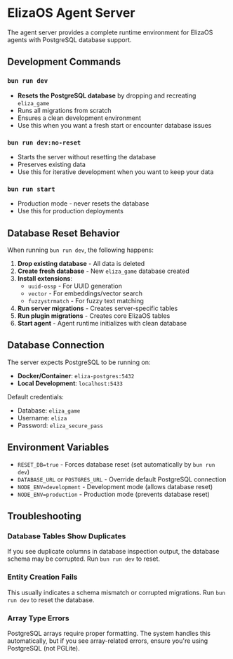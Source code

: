 # ElizaOS Agent Server

The agent server provides a complete runtime environment for ElizaOS agents with PostgreSQL database support.

## Development Commands

### `bun run dev`
- **Resets the PostgreSQL database** by dropping and recreating `eliza_game`
- Runs all migrations from scratch
- Ensures a clean development environment
- Use this when you want a fresh start or encounter database issues

### `bun run dev:no-reset`
- Starts the server without resetting the database
- Preserves existing data
- Use this for iterative development when you want to keep your data

### `bun run start`
- Production mode - never resets the database
- Use this for production deployments

## Database Reset Behavior

When running `bun run dev`, the following happens:

1. **Drop existing database** - All data is deleted
2. **Create fresh database** - New `eliza_game` database created
3. **Install extensions**:
   - `uuid-ossp` - For UUID generation
   - `vector` - For embeddings/vector search
   - `fuzzystrmatch` - For fuzzy text matching
4. **Run server migrations** - Creates server-specific tables
5. **Run plugin migrations** - Creates core ElizaOS tables
6. **Start agent** - Agent runtime initializes with clean database

## Database Connection

The server expects PostgreSQL to be running on:
- **Docker/Container**: `eliza-postgres:5432`
- **Local Development**: `localhost:5433`

Default credentials:
- Database: `eliza_game`
- Username: `eliza`
- Password: `eliza_secure_pass`

## Environment Variables

- `RESET_DB=true` - Forces database reset (set automatically by `bun run dev`)
- `DATABASE_URL` or `POSTGRES_URL` - Override default PostgreSQL connection
- `NODE_ENV=development` - Development mode (allows database reset)
- `NODE_ENV=production` - Production mode (prevents database reset)

## Troubleshooting

### Database Tables Show Duplicates
If you see duplicate columns in database inspection output, the database schema may be corrupted. Run `bun run dev` to reset.

### Entity Creation Fails
This usually indicates a schema mismatch or corrupted migrations. Run `bun run dev` to reset the database.

### Array Type Errors
PostgreSQL arrays require proper formatting. The system handles this automatically, but if you see array-related errors, ensure you're using PostgreSQL (not PGLite). 